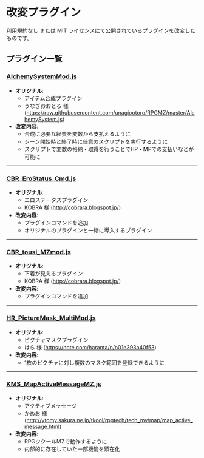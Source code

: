 # 改変プラグイン
利用規約なし または MIT ライセンスにて公開されているプラグインを改変したものです。

## プラグイン一覧

### [AlchemySystemMod.js](./AlchemySystemMod.js)
- **オリジナル**:
    - アイテム合成プラグイン
    - うなぎおおとろ 様 (https://raw.githubusercontent.com/unagiootoro/RPGMZ/master/AlchemySystem.js)
- **改変内容**:  
    - 合成に必要な経費を変数から支払えるように
    - シーン開始時と終了時に任意のスクリプトを実行するように
    - スクリプトで変数の格納・取得を行うことでHP・MPでの支払いなどが可能に

---
### [CBR_EroStatus_Cmd.js](./CBR_EroStatus_Cmd.js)
- **オリジナル**:
    - エロステータスプラグイン
    - KOBRA 様 (http://cobrara.blogspot.jp/)
- **改変内容**:  
    - プラグインコマンドを追加
    - オリジナルのプラグインと一緒に導入するプラグイン

---
### [CBR_tousi_MZmod.js](./CBR_tousi_MZmod.js)
- **オリジナル**:
    - 下着が見えるプラグイン
    - KOBRA 様 (http://cobrara.blogspot.jp/)
- **改変内容**:  
    - プラグインコマンドを追加

---
### [HR_PictureMask_MultiMod.js](./HR_PictureMask_MultiMod.js)
- **オリジナル**:
    - ピクチャマスクプラグイン
    - はら 様 (https://note.com/haranta/n/n01e393a40f53)
- **改変内容**:  
    - 1枚のピクチャに対し複数のマスク範囲を登録できるように

---
### [KMS_MapActiveMessageMZ.js](./KMS_MapActiveMessageMZ.js)
- **オリジナル**:
    - アクティブメッセージ
    - かめお 様 (http://ytomy.sakura.ne.jp/tkool/rpgtech/tech_mv/map/map_active_message.html)
- **改変内容**:  
    - RPGツクールMZで動作するように
    - 内部的に存在していた一部機能を顕在化
